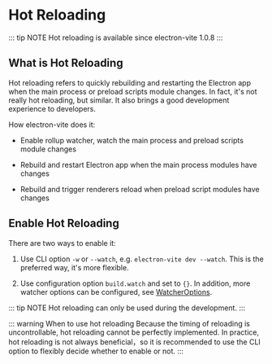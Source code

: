 # Hot Reloading

::: tip NOTE
Hot reloading is available since electron-vite 1.0.8
:::

## What is Hot Reloading

Hot reloading refers to quickly rebuilding and restarting the Electron app when the main process or preload scripts module changes. In fact, it's not really hot reloading, but similar. It also brings a good development experience to developers.

How electron-vite does it:

- Enable rollup watcher, watch the main process and preload scripts module changes

- Rebuild and restart Electron app when the main process modules have changes

- Rebuild and trigger renderers reload when preload script modules have changes

## Enable Hot Reloading

There are two ways to enable it:

1. Use CLI option `-w` or `--watch`, e.g. `electron-vite dev --watch`. This is the preferred way, it's more flexible.

2. Use configuration option `build.watch` and set to `{}`. In addition, more watcher options can be configured, see [WatcherOptions](https://rollupjs.org/guide/en/#watch-options).

::: tip NOTE
Hot reloading can only be used during the development.
:::

::: warning When to use hot reloading
Because the timing of reloading is uncontrollable, hot reloading cannot be perfectly implemented. In practice, hot reloading is not always beneficial，so it is recommended to use the CLI option to flexibly decide whether to enable or not.
:::
